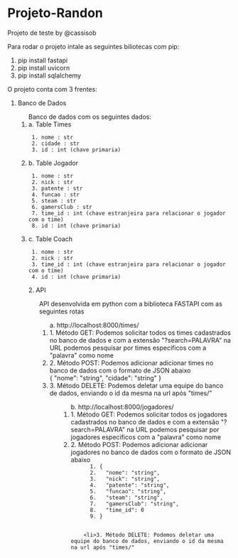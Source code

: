 # Projeto-Randon

Projeto de teste by @cassisob

Para rodar o projeto intale as seguintes biliotecas com pip:

1. pip install fastapi
2. pip install uvicorn
3. pip install sqlalchemy

O projeto conta com 3 frentes:
  1. Banco de Dados
      <ol>Banco de dados com os seguintes dados:
        <li>a. Table Times </li>
        
          1. nome : str
          2. cidade : str
          3. id : int (chave primaria)
        <li>b. Table Jogador </li>
        
          1. nome : str
          2. nick : str
          3. patente : str
          4. funcao : str
          5. steam : str
          6. gamersClub : str
          7. time_id : int (chave estranjeira para relacionar o jogador com o time)
          8. id : int (chave primaria)
       <li>c. Table Coach </li>
       
          1. nome : str
          2. nick : str
          3. time_id : int (chave estranjeira para relacionar o jogador com o time)
          4. id : int (chave primaria)
  <ol>
  2. API
    <ol> API desenvolvida em python com a biblioteca FASTAPI com as seguintes rotas
      <ol>a. http://localhost:8000/times/
            <li>1. Método GET: Podemos solicitar todos os times cadastrados no banco de dados e com a extensão "?search=PALAVRA" na URL podemos pesquisar por times especificos com a "palavra" como nome </li>
            <li>2. Método POST: Podemos adicionar adicionar times no banco de dados com o formato de JSON abaixo </li>
           {
            "nome": "string",
            "cidade": "string"
           }
            <li>3. Método DELETE: Podemos deletar uma equipe do banco de dados, enviando o id da mesma na url após "times/"
      <ol>
      <ol> b. http://localhost:8000/jogadores/
            <li>1. Método GET: Podemos solicitar todos os jogadores cadastrados no banco de dados e com a extensão "?search=PALAVRA" na URL podemos pesquisar por jogadores especificos com a "palavra" como nome </li>
            <li>2. Método POST: Podemos adicionar adicionar jogadores no banco de dados com o formato de JSON abaixo </li
              
          1. {
          2.   "nome": "string",
          3.   "nick": "string",
          4.   "patente": "string",
          5.   "funcao": "string",
          6.   "steam": "string",
          7.   "gamersClub": "string",
          8.   "time_id": 0
          9. }
              
            
        <li>3. Método DELETE: Podemos deletar uma equipe do banco de dados, enviando o id da mesma na url após "times/"
      
            
    
